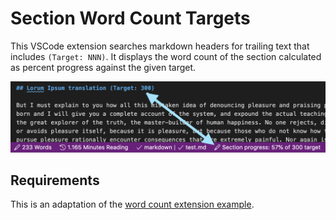 # Section Word Count Targets

This VSCode extension searches markdown headers for trailing text that includes `(Target: NNN)`. It displays the word count of the section calculated as percent progress against the given target.

![Example](./assets/example.png)

## Requirements

This is an adaptation of the [word count extension example](https://vscode.readthedocs.io/en/stable/extensions/example-word-count/).
